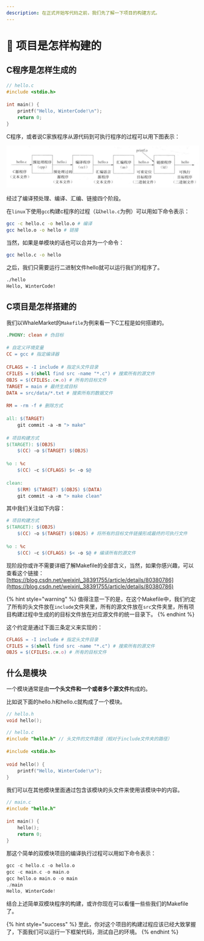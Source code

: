 ```yaml
---
description: 在正式开始写代码之前，我们先了解一下项目的构建方式。
---
```


# 👷 项目是怎样构建的

## C程序是怎样生成的

```c
// hello.c
#include <stdio.h>

int main() {
    printf("Hello, WinterCode!\n");
    return 0;
}
```

C程序，或者说C家族程序从源代码到可执行程序的过程可以用下图表示：

![C程序的构建过程](<../.gitbook/assets/pic02 (1).png>)

经过了编译预处理、编译、汇编、链接四个阶段。

在`linux`下使用`gcc`构建c程序的过程（以`hello.c`为例）可以用如下命令表示：

```bash
gcc -c hello.c -o hello.o # 编译
gcc hello.o -o hello # 链接
```

当然，如果是单模块的话也可以合并为一个命令：

```bash
gcc hello.c -o hello
```

之后，我们只需要运行二进制文件hello就可以运行我们的程序了。

```bash
./hello
Hello, WinterCode!
```

## C项目是怎样搭建的

我们以WhaleMarket的`Makefile`为例来看一下C工程是如何搭建的。

```makefile
.PHONY: clean # 伪目标

# 自定义环境变量
CC = gcc # 指定编译器

CFLAGS = -I include # 指定头文件目录
CFILES = $(shell find src -name "*.c") # 搜索所有的源文件
OBJS = $(CFILES:.c=.o) # 所有的目标文件
TARGET = main # 最终生成目标
DATA = src/data/*.txt # 搜索所有的数据文件

RM = -rm -f # 删除方式

all: $(TARGET)
	git commit -a -m "> make"

# 项目构建方式
$(TARGET): $(OBJS)
	$(CC) -o $(TARGET) $(OBJS)

%o : %c
	$(CC) -c $(CFLAGS) $< -o $@

clean:
	$(RM) $(TARGET) $(OBJS) $(DATA)
	git commit -a -m "> make clean"
```

其中我们关注如下内容：

```makefile
# 项目构建方式
$(TARGET): $(OBJS)
	$(CC) -o $(TARGET) $(OBJS) # 将所有的目标文件链接形成最终的可执行文件

%o : %c
	$(CC) -c $(CFLAGS) $< -o $@ # 编译所有的源文件
```

现阶段你或许不需要详细了解Makefile的全部含义，当然，如果你感兴趣，可以查看这个链接： [https://blog.csdn.net/weixin\_38391755/article/details/80380786](https://blog.csdn.net/weixin\_38391755/article/details/80380786)

{% hint style="warning" %}
值得注意一下的是，在这个Makefile中，我们约定了所有的头文件放在`include`文件夹里，所有的源文件放在`src`文件夹里，所有项目构建过程中生成的的目标文件放在对应源文件的统一目录下。
{% endhint %}

这个约定是通过下面三条定义来实现的：

```makefile
CFLAGS = -I include # 指定头文件目录
CFILES = $(shell find src -name "*.c") # 搜索所有的源文件
OBJS = $(CFILES:.c=.o) # 所有的目标文件
```

## 什么是模块

一个模块通常是由**一个头文件和一个或者多个源文件**构成的。

比如说下面的hello.h和hello.c就构成了一个模块。

```c
// hello.h
void hello();
```

```c
// hello.c
#include "hello.h" // 头文件的文件路径（相对于include文件夹的路径）

#include <stdio.h>

void hello() {
    printf("Hello, WinterCode!\n");
}
```

我们可以在其他模块里面通过包含该模块的头文件来使用该模块中的内容。

```c
// main.c
#include "hello.h"

int main() {
    hello();
    return 0;
}
```

那这个简单的双模块项目的编译执行过程可以用如下命令表示：

```c
gcc -c hello.c -o hello.o
gcc -c main.c -o main.o
gcc hello.o main.o -o main
./main
Hello, WinterCode!
```

结合上述简单双模块程序的构建，或许你现在可以看懂一些些我们的Makefile了。

{% hint style="success" %}
至此，你对这个项目的构建过程应该已经大致掌握了，下面我们可以运行一下框架代码，测试自己的环境。
{% endhint %}

